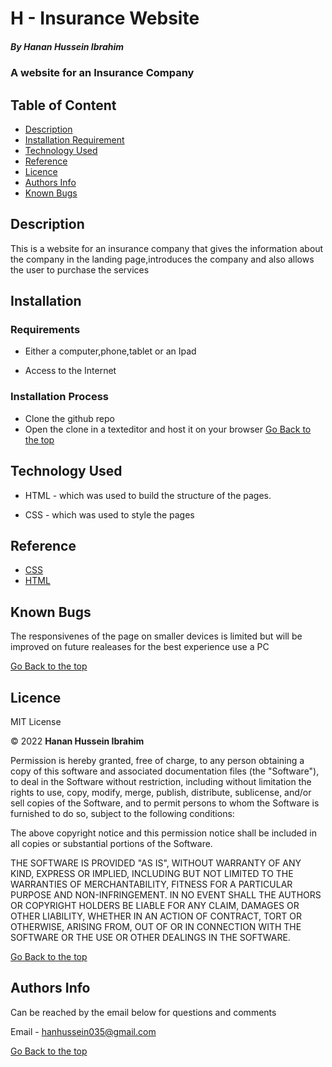 # H - Insurance Website
##### By Hanan Hussein Ibrahim
### A website for an Insurance Company

## Table of Content

+ [Description](#description)
+ [Installation Requirement](#Requirements)
+ [Technology Used](#technology-used)
+ [Reference](#reference)
+ [Licence](#licence)
+ [Authors Info](#Authors-Info)
+ [Known Bugs](#Known-Bugs)

## Description
<p>This is a website for an insurance company that gives the information about the company in the landing page,introduces the company and also allows the user to purchase the services</p>

## Installation


### Requirements

* Either a computer,phone,tablet or an Ipad

* Access to the Internet

### Installation Process
* Clone the github repo
* Open the clone in a texteditor and host it on your browser
[Go Back to the top](#portfolio)
## Technology Used
* HTML - which was used to build the structure of the pages.

* CSS - which was used to style the pages

## Reference
* [CSS](https://developer.mozilla.org/en-US/docs/Web/CSS)
* [HTML](https://developer.mozilla.org/en-US/docs/Glossary/HTML)

## Known Bugs
The responsivenes of the page on smaller devices is limited but will be improved on future realeases for the best experience use a PC

[Go Back to the top](#By-Hanan-Hussein-Ibrahim)

## Licence

MIT License

©️ 2022 **Hanan Hussein Ibrahim**

Permission is hereby granted, free of charge, to any person obtaining a copy
of this software and associated documentation files (the "Software"), to deal
in the Software without restriction, including without limitation the rights
to use, copy, modify, merge, publish, distribute, sublicense, and/or sell
copies of the Software, and to permit persons to whom the Software is
furnished to do so, subject to the following conditions:

The above copyright notice and this permission notice shall be included in all
copies or substantial portions of the Software.

THE SOFTWARE IS PROVIDED "AS IS", WITHOUT WARRANTY OF ANY KIND, EXPRESS OR
IMPLIED, INCLUDING BUT NOT LIMITED TO THE WARRANTIES OF MERCHANTABILITY,
FITNESS FOR A PARTICULAR PURPOSE AND NON-INFRINGEMENT. IN NO EVENT SHALL THE
AUTHORS OR COPYRIGHT HOLDERS BE LIABLE FOR ANY CLAIM, DAMAGES OR OTHER
LIABILITY, WHETHER IN AN ACTION OF CONTRACT, TORT OR OTHERWISE, ARISING FROM,
OUT OF OR IN CONNECTION WITH THE SOFTWARE OR THE USE OR OTHER DEALINGS IN THE
SOFTWARE.


[Go Back to the top](#By-Hanan-Hussein-Ibrahim)

## Authors Info
Can be reached by the email below for questions and comments 

Email - hanhussein035@gmail.com

[Go Back to the top](#By-Hanan-Hussein-Ibrahim)
